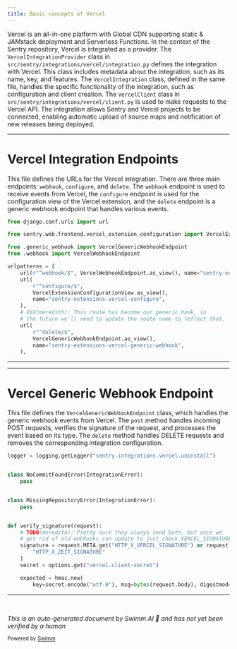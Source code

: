 ```yaml
---
title: Basic concepts of Vercel
---
```

Vercel is an all-in-one platform with Global CDN supporting static & JAMstack deployment and Serverless Functions. In the context of the Sentry repository, Vercel is integrated as a provider. The `VercelIntegrationProvider` class in `src/sentry/integrations/vercel/integration.py` defines the integration with Vercel. This class includes metadata about the integration, such as its name, key, and features. The `VercelIntegration` class, defined in the same file, handles the specific functionality of the integration, such as configuration and client creation. The `VercelClient` class in `src/sentry/integrations/vercel/client.py` is used to make requests to the Vercel API. The integration allows Sentry and Vercel projects to be connected, enabling automatic upload of source maps and notification of new releases being deployed.

<SwmSnippet path="/src/sentry/integrations/vercel/urls.py" line="1">

---

# Vercel Integration Endpoints

This file defines the URLs for the Vercel integration. There are three main endpoints: `webhook`, `configure`, and `delete`. The `webhook` endpoint is used to receive events from Vercel, the `configure` endpoint is used for the configuration view of the Vercel extension, and the `delete` endpoint is a generic webhook endpoint that handles various events.

```python
from django.conf.urls import url

from sentry.web.frontend.vercel_extension_configuration import VercelExtensionConfigurationView

from .generic_webhook import VercelGenericWebhookEndpoint
from .webhook import VercelWebhookEndpoint

urlpatterns = [
    url(r"^webhook/$", VercelWebhookEndpoint.as_view(), name="sentry-extensions-vercel-webhook"),
    url(
        r"^configure/$",
        VercelExtensionConfigurationView.as_view(),
        name="sentry-extensions-vercel-configure",
    ),
    # XXX(meredith): This route has become our generic hook, in
    # the future we'll need to update the route name to reflect that.
    url(
        r"^delete/$",
        VercelGenericWebhookEndpoint.as_view(),
        name="sentry-extensions-vercel-generic-webhook",
    ),
```

---

</SwmSnippet>

<SwmSnippet path="/src/sentry/integrations/vercel/generic_webhook.py" line="28">

---

# Vercel Generic Webhook Endpoint

This file defines the `VercelGenericWebhookEndpoint` class, which handles the generic webhook events from Vercel. The `post` method handles incoming POST requests, verifies the signature of the request, and processes the event based on its type. The `delete` method handles DELETE requests and removes the corresponding integration configuration.

```python
logger = logging.getLogger("sentry.integrations.vercel.uninstall")


class NoCommitFoundError(IntegrationError):
    pass


class MissingRepositoryError(IntegrationError):
    pass


def verify_signature(request):
    # TODO(meredith): Pretty sure they always send both, but once we
    # get rid of old webhooks can update to just check VERCEL_SIGNATURE
    signature = request.META.get("HTTP_X_VERCEL_SIGNATURE") or request.META.get(
        "HTTP_X_ZEIT_SIGNATURE"
    )
    secret = options.get("vercel.client-secret")

    expected = hmac.new(
        key=secret.encode("utf-8"), msg=bytes(request.body), digestmod=hashlib.sha1
```

---

</SwmSnippet>

&nbsp;

*This is an auto-generated document by Swimm AI 🌊 and has not yet been verified by a human*

<SwmMeta version="3.0.0" repo-id="Z2l0aHViJTNBJTNBZGVtby1zZW50cnklM0ElM0Fzd2ltbWlv" repo-name="demo-sentry"><sup>Powered by [Swimm](/)</sup></SwmMeta>
